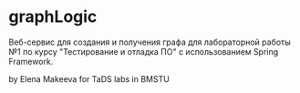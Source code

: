 # graphLogic
Веб-сервис для создания и получения графа для лабораторной работы №1 по курсу "Тестирование и отладка ПО" с использованием Spring Framework.

by Elena Makeeva for TaDS labs in BMSTU
